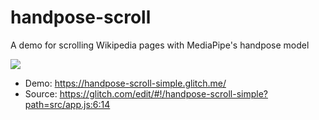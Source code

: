 # handpose-scroll
A demo for scrolling Wikipedia pages with MediaPipe's handpose model

![](https://media.giphy.com/media/giEKWdGQCwpTBDzTaX/source.gif)

- Demo: https://handpose-scroll-simple.glitch.me/
- Source: https://glitch.com/edit/#!/handpose-scroll-simple?path=src/app.js:6:14
